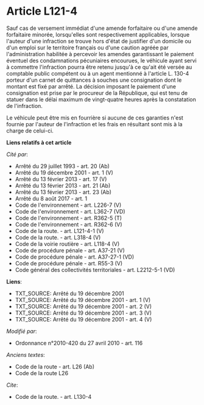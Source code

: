 # Article L121-4

Sauf cas de versement immédiat d'une amende forfaitaire ou d'une amende forfaitaire minorée, lorsqu'elles sont respectivement
applicables, lorsque l'auteur d'une infraction se trouve hors d'état de justifier d'un domicile ou d'un emploi sur le
territoire français ou d'une caution agréée par l'administration habilitée à percevoir les amendes garantissant le paiement
éventuel des condamnations pécuniaires encourues, le véhicule ayant servi à commettre l'infraction pourra être retenu jusqu'à
ce qu'ait été versée au comptable public compétent ou à un agent mentionné à l'article L. 130-4 porteur d'un carnet de
quittances à souches une consignation dont le montant est fixé par arrêté. La décision imposant le paiement d'une
consignation est prise par le procureur de la République, qui est tenu de statuer dans le délai maximum de vingt-quatre
heures après la constatation de l'infraction. 

Le véhicule peut être mis en fourrière si aucune de ces garanties n'est fournie par l'auteur de l'infraction et les frais en
résultant sont mis à la charge de celui-ci.

**Liens relatifs à cet article**

_Cité par_:

  - Arrêté du 29 juillet 1993 - art. 20 (Ab)
  - Arrêté du 19 décembre 2001 - art. 1 (V)
  - Arrêté du 13 février 2013 - art. 17 (V)
  - Arrêté du 13 février 2013 - art. 21 (Ab)
  - Arrêté du 13 février 2013 - art. 23 (Ab)
  - Arrêté du 8 août 2017 - art. 1
  - Code de l'environnement - art. L226-7 (V)
  - Code de l'environnement - art. L362-7 (VD)
  - Code de l'environnement - art. R362-5 (T)
  - Code de l'environnement - art. R362-6 (V)
  - Code de la route. - art. L121-4-1 (V)
  - Code de la route. - art. L318-4 (V)
  - Code de la voirie routière - art. L118-4 (V)
  - Code de procédure pénale - art. A37-21 (V)
  - Code de procédure pénale - art. A37-27-1 (VD)
  - Code de procédure pénale - art. R55-3 (V)
  - Code général des collectivités territoriales - art. L2212-5-1 (VD)

**Liens**:

  - TXT_SOURCE: Arrêté du 19 décembre 2001
  - TXT_SOURCE: Arrêté du 19 décembre 2001 - art. 1 (V)
  - TXT_SOURCE: Arrêté du 19 décembre 2001 - art. 2 (V)
  - TXT_SOURCE: Arrêté du 19 décembre 2001 - art. 3 (V)
  - TXT_SOURCE: Arrêté du 19 décembre 2001 - art. 4 (V)

_Modifié par_:

  - Ordonnance n°2010-420  du 27 avril 2010 - art. 116

_Anciens textes_:

  - Code de la route - art. L26 (Ab)
  - Code de la route L26

_Cite_:

  - Code de la route. - art. L130-4
